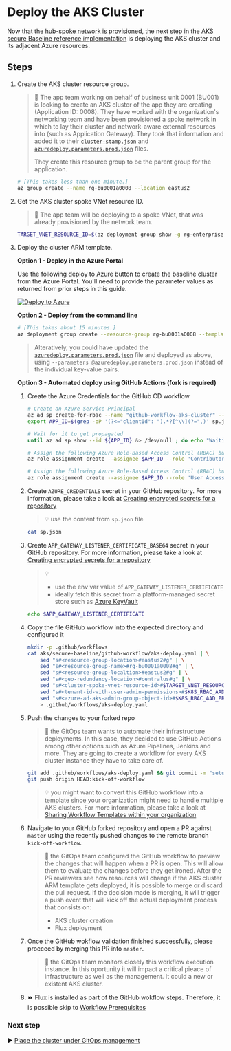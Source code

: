 # Deploy the AKS Cluster

Now that the [hub-spoke network is provisioned](./04-networking.md), the next step in the [AKS secure Baseline reference implementation](./) is deploying the AKS cluster and its adjacent Azure resources.

## Steps

1. Create the AKS cluster resource group.

   > :book: The app team working on behalf of business unit 0001 (BU001) is looking to create an AKS cluster of the app they are creating (Application ID: 0008). They have worked with the organization's networking team and have been provisioned a spoke network in which to lay their cluster and network-aware external resources into (such as Application Gateway). They took that information and added it to their [`cluster-stamp.json`](./cluster-stamp.json) and [`azuredeploy.parameters.prod.json`](./azuredeploy.parameters.prod.json) files.
   >
   > They create this resource group to be the parent group for the application.

   ```bash
   # [This takes less than one minute.]
   az group create --name rg-bu0001a0008 --location eastus2
   ```

1. Get the AKS cluster spoke VNet resource ID.

   > :book: The app team will be deploying to a spoke VNet, that was already provisioned by the network team.

   ```bash
   TARGET_VNET_RESOURCE_ID=$(az deployment group show -g rg-enterprise-networking-spokes -n spoke-BU0001A0008 --query properties.outputs.clusterVnetResourceId.value -o tsv)
   ```

1. Deploy the cluster ARM template.

   **Option 1 - Deploy in the Azure Portal**

   Use the following deploy to Azure button to create the baseline cluster from the Azure Portal. You'll need to provide the parameter values as returned from prior steps in this guide.

   [![Deploy to Azure](https://aka.ms/deploytoazurebutton)](https://portal.azure.com/#create/Microsoft.Template/uri/https%3A%2F%2Fraw.githubusercontent.com%2Fmspnp%2Freference-architectures%2Ffcp%2Faks-baseline%2Faks%2Fsecure-baseline%2Fcluster-stamp.json)

    **Option 2 - Deploy from the command line**

   ```bash
   # [This takes about 15 minutes.]
   az deployment group create --resource-group rg-bu0001a0008 --template-file cluster-stamp.json --parameters targetVnetResourceId=$TARGET_VNET_RESOURCE_ID k8sRbacAadProfileAdminGroupObjectID=$K8S_RBAC_AAD_PROFILE_ADMIN_GROUP_OBJECTID k8sRbacAadProfileTenantId=$K8S_RBAC_AAD_PROFILE_TENANTID appGatewayListenerCertificate=$APP_GATEWAY_LISTENER_CERTIFICATE
   ```

   > Alteratively, you could have updated the [`azuredeploy.parameters.prod.json`](./azuredeploy.parameters.prod.json) file and deployed as above, using `--parameters @azuredeploy.parameters.prod.json` instead of the individual key-value pairs.

    **Option 3 - Automated deploy using GitHub Actions (fork is required)**

    1. Create the Azure Credentials for the GitHub CD workflow

       ```bash
       # Create an Azure Service Principal
       az ad sp create-for-rbac --name "github-workflow-aks-cluster" --sdk-auth --skip-assignment > sp.json
       export APP_ID=$(grep -oP '(?<="clientId": ").*?[^\\](?=",)' sp.json)

       # Wait for it to get propagated
       until az ad sp show --id ${APP_ID} &> /dev/null ; do echo "Waiting for Azure AD propagation" && sleep 5; done

       # Assign the following Azure Role-Based Access Control (RBAC) built-in role for creating resource groups and place deployments at subscription level
       az role assignment create --assignee $APP_ID --role 'Contributor'

       # Assign the following Azure Role-Based Access Control (RBAC) built-in role  since granting RBAC access to other resources during the cluster creation will be required at subscription level (e.g. AKS-managed Internal Load Balancer, ACR, Managed Identities, etc.)
       az role assignment create --assignee $APP_ID --role 'User Access Administrator'
       ```

    1. Create `AZURE_CREDENTIALS` secret in your GitHub repository. For more
       information, please take a look at [Creating encrypted secrets for a repository](https://docs.github.com/en/actions/configuring-and-managing-workflows/creating-and-storing-encrypted-secrets#creating-encrypted-secrets-for-a-repository)

       > :bulb: use the content from `sp.json` file

       ```bash
       cat sp.json
       ```

    1. Create `APP_GATEWAY_LISTENER_CERTIFICATE_BASE64` secret in your GitHub repository. For more
       information, please take a look at [Creating encrypted secrets for a repository](https://docs.github.com/en/actions/configuring-and-managing-workflows/creating-and-storing-encrypted-secrets#creating-encrypted-secrets-for-a-repository)

       > :bulb:
       >  - use the env var value of `APP_GATEWAY_LISTENER_CERTIFICATE`
       >  - ideally fetch this secret from a platform-managed secret store such as [Azure KeyVault](https://github.com/marketplace/actions/azure-key-vault-get-secrets)

       ```bash
       echo $APP_GATEWAY_LISTENER_CERTIFICATE
       ```

    1. Copy the file GitHub workflow into the expected directory and configured it

       ```bash
       mkdir -p .github/workflows
       cat aks/secure-baseline/github-workflow/aks-deploy.yaml | \
           sed "s#<resource-group-location>#eastus2#g" | \
           sed "s#<resource-group-name>#rg-bu0001a0008#g" | \
           sed "s#<resource-group-localtion>#eastus2#g" | \
           sed "s#<geo-redundancy-location>#centralus#g" | \
           sed "s#<cluster-spoke-vnet-resource-id>#$TARGET_VNET_RESOURCE_ID#g" | \
           sed "s#<tenant-id-with-user-admin-permissions>#$K8S_RBAC_AAD_PROFILE_TENANTID#g" | \
           sed "s#<azure-ad-aks-admin-group-object-id>#$K8S_RBAC_AAD_PROFILE_ADMIN_GROUP_OBJECTID#g" \
           > .github/workflows/aks-deploy.yaml
       ```

    1. Push the changes to your forked repo

       > :book: the GitOps team wants to automate their infrastructure deployments. In this case, they decided to use GitHub Actions among
       > other options such as Azure Pipelines, Jenkins and more. They are going to create a workflow for every AKS cluster instance
       > they have to take care of.

       ```bash
       git add .github/workflows/aks-deploy.yaml && git commit -m "setup GitHub CD workflow"
       git push origin HEAD:kick-off-workflow
       ```
       > :bulb: you might want to convert this GitHub workflow into a template since your organization might need to handle multiple AKS clusters.
       > For more information, please take a look at [Sharing Workflow Templates within your organization](https://docs.github.com/en/actions/configuring-and-managing-workflows/sharing-workflow-templates-within-your-organization)

    1. Navigate to your GitHub forked repository and open a PR against `master` using the recently pushed changes to the remote branch `kick-off-workflow`.

       > :book: the GitOps team configured the GitHub workflow to preview the changes that will happen when a PR is open. This will allow them to evaluate the changes before they get ironed. After the PR reviewers see how resources will change if the AKS cluster ARM template gets deployed, it is possible to merge or discard the pull request. If the decision made is merging, it will trigger a push event that will kick off the actual deployment process that consists on:
       >   - AKS cluster creation
       >   - Flux deployment

    1. Once the GitHub wokflow validation finished successfully, please procceed by merging this PR into `master`.

       > :book: the GitOps team monitors closely this workflow execution instance. In this oportunity it will
       > impact a critical pieace of infrastructure as well as the management. It could a new or existent AKS
       > cluster.

    1. :fast_forward: Flux is installed as part of the GitHub wokflow steps. Therefore, it is possible skip to [Workflow Prerequisites](./07-workload-prerequisites.md)

### Next step

:arrow_forward: [Place the cluster under GitOps management](./06-gitops.md)
